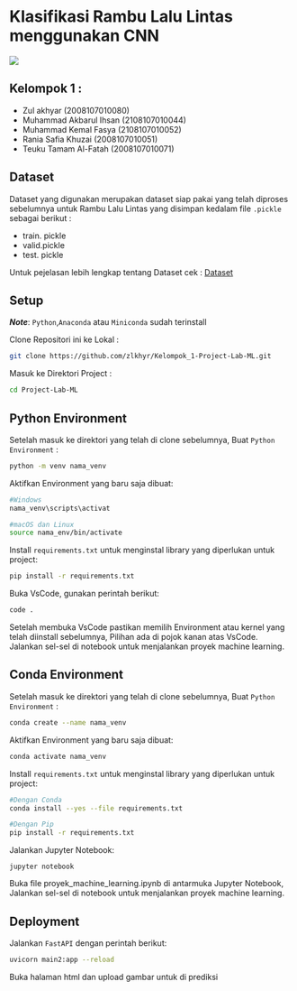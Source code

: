  # Klasifikasi Rambu Lalu Lintas menggunakan CNN 

<img src="https://blog.way.com/wp-content/uploads/2022/08/Traffic-Signs-and-Their-Meanings.jpg">

## Kelompok 1 :
- Zul akhyar (2008107010080)
- Muhammad Akbarul Ihsan (2108107010044)
- Muhammad Kemal Fasya (2108107010052)
- Rania Safia Khuzai (2008107010051)
- Teuku Tamam Al-Fatah (2008107010071)

## Dataset
Dataset yang digunakan merupakan dataset siap pakai yang telah diproses sebelumnya untuk Rambu Lalu Lintas yang disimpan kedalam file `.pickle` sebagai berikut :

- train. pickle
- valid.pickle
- test. pickle

Untuk pejelasan lebih lengkap tentang Dataset cek : [Dataset](https://www.kaggle.com/datasets/valentynsichkar/traffic-signs-preprocessed) 

## Setup
***Note***: `Python`,`Anaconda` atau `Miniconda` sudah terinstall

Clone Repositori ini ke Lokal :
```bash
git clone https://github.com/zlkhyr/Kelompok_1-Project-Lab-ML.git
```

Masuk ke Direktori Project :
```bash
cd Project-Lab-ML
```

## Python Environment

Setelah masuk ke direktori yang telah di clone sebelumnya, Buat `Python Environment` :

```bash
python -m venv nama_venv
```

Aktifkan Environment yang baru saja dibuat:

```bash
#Windows
nama_venv\scripts\activat

#macOS dan Linux
source nama_env/bin/activate
```

Install `requirements.txt` untuk menginstal library yang diperlukan untuk project:

```bash
pip install -r requirements.txt
```

Buka VsCode, gunakan perintah berikut:

```bash
code .
```
Setelah membuka VsCode pastikan memilih Environment atau kernel yang telah diinstall sebelumnya, Pilihan ada di pojok kanan atas VsCode. Jalankan sel-sel di notebook untuk menjalankan proyek machine learning.

## Conda Environment

Setelah masuk ke direktori yang telah di clone sebelumnya, Buat `Python Environment` :

```bash
conda create --name nama_venv
```

Aktifkan Environment yang baru saja dibuat:

```bash
conda activate nama_venv
```

Install `requirements.txt` untuk menginstal library yang diperlukan untuk project:

```bash
#Dengan Conda
conda install --yes --file requirements.txt

#Dengan Pip
pip install -r requirements.txt
```

Jalankan Jupyter Notebook:
```
jupyter notebook
```
Buka file proyek_machine_learning.ipynb di antarmuka Jupyter Notebook, Jalankan sel-sel di notebook untuk menjalankan proyek machine learning.

## Deployment
Jalankan `FastAPI` dengan perintah berikut:
```bash
uvicorn main2:app --reload
```
Buka halaman html dan upload gambar untuk di prediksi